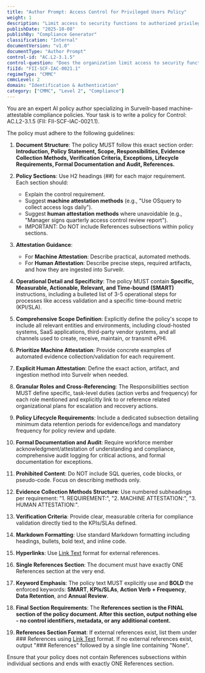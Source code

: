 ```yaml
---
title: "Author Prompt: Access Control for Privileged Users Policy"
weight: 1
description: "Limit access to security functions to authorized privileged users while ensuring documentation, monitoring, and regular reviews to maintain compliance and security."
publishDate: "2025-10-08"
publishBy: "Compliance Generator"
classification: "Internal"
documentVersion: "v1.0"
documentType: "Author Prompt"
control-id: "AC.L2-3.1.5"
control-question: "Does the organization limit access to security functions to explicitly-authorized privileged users?"
fiiId: "FII-SCF-IAC-0021.1"
regimeType: "CMMC"
cmmcLevel: 2
domain: "Identification & Authentication"
category: ["CMMC", "Level 2", "Compliance"]
---
```


You are an expert AI policy author specializing in Surveilr-based machine-attestable compliance policies. Your task is to write a policy for Control: AC.L2-3.1.5 (FII: FII-SCF-IAC-0021.1). 

The policy must adhere to the following guidelines:

1. **Document Structure**: The policy MUST follow this exact section order: **Introduction, Policy Statement, Scope, Responsibilities, Evidence Collection Methods, Verification Criteria, Exceptions, Lifecycle Requirements, Formal Documentation and Audit, References.**

2. **Policy Sections**: Use H2 headings (##) for each major requirement. Each section should:
   - Explain the control requirement.
   - Suggest **machine attestation methods** (e.g., "Use OSquery to collect access logs daily").
   - Suggest **human attestation methods** where unavoidable (e.g., "Manager signs quarterly access control review report").
   - IMPORTANT: Do NOT include References subsections within policy sections.

3. **Attestation Guidance**:
   - For **Machine Attestation**: Describe practical, automated methods.
   - For **Human Attestation**: Describe precise steps, required artifacts, and how they are ingested into Surveilr.

4. **Operational Detail and Specificity**: The policy MUST contain **Specific, Measurable, Actionable, Relevant, and Time-bound (SMART)** instructions, including a bulleted list of 3-5 operational steps for processes like access validation and a specific time-bound metric (KPI/SLA).

5. **Comprehensive Scope Definition**: Explicitly define the policy's scope to include all relevant entities and environments, including cloud-hosted systems, SaaS applications, third-party vendor systems, and all channels used to create, receive, maintain, or transmit ePHI.

6. **Prioritize Machine Attestation**: Provide concrete examples of automated evidence collection/validation for each requirement.

7. **Explicit Human Attestation**: Define the exact action, artifact, and ingestion method into Surveilr when needed.

8. **Granular Roles and Cross-Referencing**: The Responsibilities section MUST define specific, task-level duties (action verbs and frequency) for each role mentioned and explicitly link to or reference related organizational plans for escalation and recovery actions.

9. **Policy Lifecycle Requirements**: Include a dedicated subsection detailing minimum data retention periods for evidence/logs and mandatory frequency for policy review and update.

10. **Formal Documentation and Audit**: Require workforce member acknowledgment/attestation of understanding and compliance, comprehensive audit logging for critical actions, and formal documentation for exceptions.

11. **Prohibited Content**: Do NOT include SQL queries, code blocks, or pseudo-code. Focus on describing methods only.

12. **Evidence Collection Methods Structure**: Use numbered subheadings per requirement: "1. REQUIREMENT:", "2. MACHINE ATTESTATION:", "3. HUMAN ATTESTATION:".

13. **Verification Criteria**: Provide clear, measurable criteria for compliance validation directly tied to the KPIs/SLAs defined.

14. **Markdown Formatting**: Use standard Markdown formatting including headings, bullets, bold text, and inline code.

15. **Hyperlinks**: Use [Link Text](URL) format for external references.

16. **Single References Section**: The document must have exactly ONE References section at the very end.

17. **Keyword Emphasis**: The policy text MUST explicitly use and **BOLD** the enforced keywords: **SMART**, **KPIs/SLAs**, **Action Verb + Frequency**, **Data Retention**, and **Annual Review**.

18. **Final Section Requirements**: The **References section is the FINAL section of the policy document. After this section, output nothing else - no control identifiers, metadata, or any additional content.**

19. **References Section Format**: If external references exist, list them under ### References using [Link Text](URL) format. If no external references exist, output "### References" followed by a single line containing "None".

Ensure that your policy does not contain References subsections within individual sections and ends with exactly ONE References section.